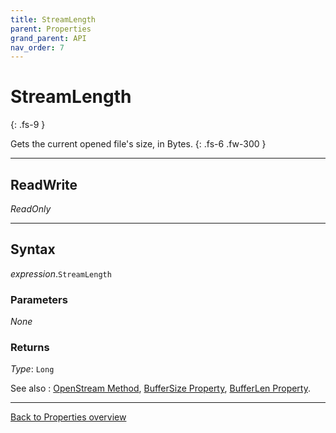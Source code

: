 ```yaml
---
title: StreamLength
parent: Properties
grand_parent: API
nav_order: 7
---
```


# StreamLength
{: .fs-9 }

Gets the current opened file's size, in Bytes.
{: .fs-6 .fw-300 }

---

## ReadWrite

_ReadOnly_

---

## Syntax

*expression*.`StreamLength`

### Parameters

_None_

### Returns

*Type*: `Long`

See also
: [OpenStream Method](https://ws-garcia.github.io/ECPTextStream/api/methods/openstream.html), [BufferSize Property](https://ws-garcia.github.io/ECPTextStream/api/properties/buffersize.html), [BufferLen Property](https://ws-garcia.github.io/ECPTextStream/api/properties/bufferlen.html).

---

[Back to Properties overview](https://ws-garcia.github.io/ECPTextStream/api/properties/)